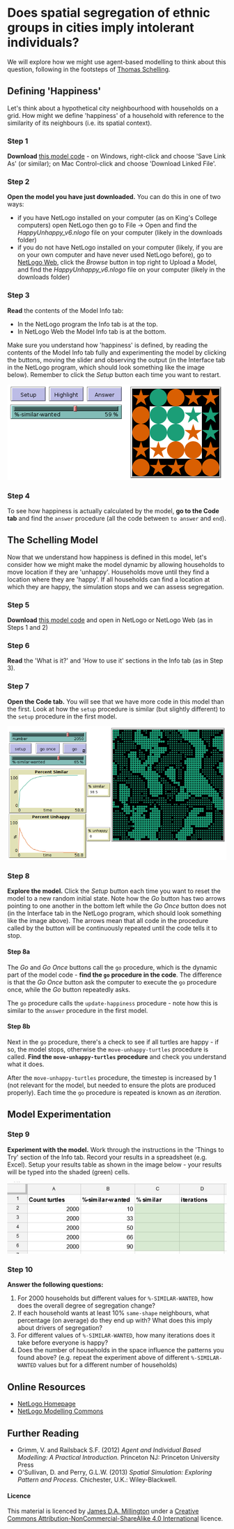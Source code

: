 # Does spatial segregation of ethnic groups in cities imply intolerant individuals?

We will explore how we might use agent-based modelling to think about this question, following in the footsteps of [Thomas Schelling](https://en.wikipedia.org/wiki/Thomas_Schelling#Models_of_segregation).

## Defining 'Happiness'
Let's think about a hypothetical city neighbourhood with households on a grid. How might we define 'happiness' of a household with reference to the similarity of its neighbours (i.e. its spatial context).

### Step 1
**Download** [this model code](HappyUnhappy_v6.nlogo) - on Windows, right-click and choose 'Save Link As' (or similar); on Mac Control-click and choose 'Download Linked File'.

### Step 2
**Open the model you have just downloaded.** You can do this in one of two ways:
- if you have NetLogo installed on your computer (as on King's College computers) open NetLogo then go to File -> Open and find the _HappyUnhappy_v6.nlogo_ file on your computer (likely in the downloads folder)</li>
- if you do not have NetLogo installed on your computer (likely, if you are on your own computer and have never used NetLogo before), go to [NetLogo Web](https://netlogoweb.org/), click the _Browse_ button in top right to Upload a Model, and find the _HappyUnhappy_v6.nlogo_ file on your computer (likely in the downloads folder)

### Step 3
**Read** the contents of the Model Info tab:
- In the NetLogo program the Info tab is at the top.
- In NetLogo Web the Model Info tab is at the bottom.

Make sure you understand how 'happiness' is defined, by reading the contents of the Model Info tab fully and experimenting the model by clicking the buttons, moving the slider and observing the output (in the Interface tab in the NetLogo program, which should look something like the image below). Remember to click the _Setup_ button each time you want to restart.

![screen shot of the Happy-Unhappy model](img/HappyUnhappy_SS.png)

### Step 4
To see how happiness is actually calculated by the model, **go to the Code tab** and find the `answer` procedure (all the code between `to answer` and `end`).

## The Schelling Model
Now that we understand how happiness is defined in this model, let's consider how we might make the model dynamic by allowing households to move location if they are 'unhappy'. Households move until they find a location where they are 'happy'. If all households can find a location at which they are happy, the simulation stops and we can assess segregation.

### Step 5
**Download** [this model code](Segregation_shapes_v6.nlogo) and open in NetLogo or NetLogo Web (as in Steps 1 and 2)

### Step 6
**Read** the 'What is it?' and 'How to use it' sections in the Info tab (as in Step 3).

### Step 7
**Open the Code tab.** You will see that we have more code in this model than the first. Look at how the `setup` procedure is similar (but slightly different) to the `setup` procedure in the first model.

![screen shot of the Schelling Model model](img/segregation_ss.png)

### Step 8
**Explore the model.** Click the _Setup_ button each time you want to reset the model to a new random initial state. Note how the _Go_ button has two arrows pointing to one another in the bottom left while the _Go Once_ button does not (in the Interface tab in the NetLogo program, which should look something like the image above). The arrows mean that all code in the procedure called by the button will be continuously repeated until the code tells it to stop.

#### Step 8a
The _Go_ and _Go Once_ buttons call the `go` procedure, which is the dynamic part of the model code - **find the `go` procedure in the code**. The difference is that the _Go Once_ button ask the computer to execute the `go` procedure once, while the _Go_ button repeatedly asks.

The `go` procedure calls the `update-happiness` procedure - note how this is similar to the `answer` procedure in the first model.

#### Step 8b
Next in the `go` procedure, there's a check to see if all turtles are happy - if so, the model stops, otherwise the `move-unhappy-turtles` procedure is called. **Find the `move-unhappy-turtles` procedure** and check you understand what it does.

After the `move-unhappy-turtles` procedure, the timestep is increased by 1 (not relevant for the model, but needed to ensure the plots are produced properly). Each time the `go` procedure is repeated is known as _an iteration_.

## Model Experimentation

### Step 9
**Experiment with the model.** Work through the instructions in the 'Things to Try' section of the Info tab. Record your results in a spreadsheet (e.g. Excel). Setup your results table as shown in the image below - your results will be typed into the shaded (green) cells.

![screen shot of the segregation results table](img/seg_results_table.jpg)

### Step 10
**Answer the following questions:**
1. For 2000 households but different values for `%-SIMILAR-WANTED`, how does the overall degree of segregation change?
2. If each household wants at least 10% `same-shape` neighbours, what percentage (on average) do they end up with? What does this imply about drivers of segregation?
3. For different values of `%-SIMILAR-WANTED`, how many iterations does it take before everyone is happy?
4. Does the number of households in the space influence the patterns you found above? (e.g. repeat the experiment above of different `%-SIMILAR-WANTED` values but for a different number of households)

## Online Resources
- [NetLogo Homepage](http://ccl.northwestern.edu/netlogo/)
- [NetLogo Modelling Commons](http://modelingcommons.org)

## Further Reading
- Grimm, V. and Railsback S.F. (2012) _Agent and Individual Based Modelling: A Practical Introduction._ Princeton NJ: Princeton University Press
- O'Sullivan, D. and Perry, G.L.W. (2013) _Spatial Simulation: Exploring Pattern and Process._ Chichester, U.K.: Wiley-Blackwell.

#### Licence
This material is licenced by [James D.A. Millington](https://www.landscapemodelling.net)</a> under a [Creative Commons Attribution-NonCommercial-ShareAlike 4.0 International](http://creativecommons.org/licenses/by-nc-sa/4.0/) licence.
